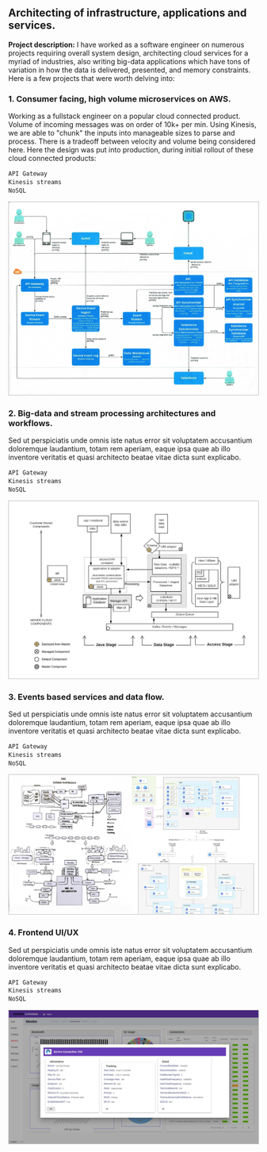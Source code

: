 ## Architecting of infrastructure, applications and services.

**Project description:** I have worked as a software engineer on numerous projects requiring overall system design, architecting cloud services for a myriad of industries, also writing big-data applications which have tons of variation in how the data is delivered, presented, and memory constraints.  Here is a few projects that were worth delving into:



### 1. Consumer facing, high volume microservices on AWS.

Working as a fullstack engineer on a popular cloud connected product. Volume of incoming messages was on order of 10k+ per min.
Using Kinesis, we are able to "chunk" the inputs into manageable sizes to parse and process.  There is a tradeoff between velocity and volume being considered here.  Here the design was put into production, during initial rollout of these cloud connected products:

```javascript
API Gateway
Kinesis streams
NoSQL
```
<img class='feature'  src="images/jacloud.jpg?raw=true"/>

### 2. Big-data and stream processing architectures and workflows.
Sed ut perspiciatis unde omnis iste natus error sit voluptatem accusantium doloremque laudantium, totam rem aperiam, eaque ipsa quae ab illo inventore veritatis et quasi architecto beatae vitae dicta sunt explicabo. 
 
 ```javascript
API Gateway
Kinesis streams
NoSQL
```

<img class='feature' src="images/humid.jpg?raw=true"/>



### 3. Events based services and data flow.
Sed ut perspiciatis unde omnis iste natus error sit voluptatem accusantium doloremque laudantium, totam rem aperiam, eaque ipsa quae ab illo inventore veritatis et quasi architecto beatae vitae dicta sunt explicabo. 
 
 ```javascript
API Gateway
Kinesis streams
NoSQL
```

<img class='feature' src="images/candc.png?raw=true"/>

### 4. Frontend UI/UX

Sed ut perspiciatis unde omnis iste natus error sit voluptatem accusantium doloremque laudantium, totam rem aperiam, eaque ipsa quae ab illo inventore veritatis et quasi architecto beatae vitae dicta sunt explicabo. 
 
 ```javascript
API Gateway
Kinesis streams
NoSQL
```
 <img class='feature' src="images/frontend2.jpg?raw=true"/>
 
 
 <style>
.feature{
    border: 1px solid silver !important;
}
</style>